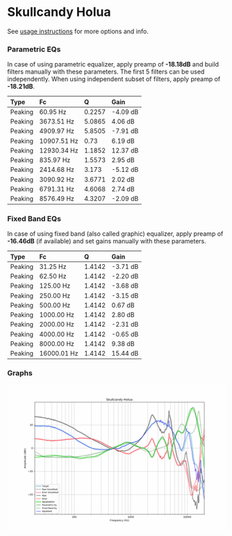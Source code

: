 # Skullcandy Holua
See [usage instructions](https://github.com/jaakkopasanen/AutoEq#usage) for more options and info.

### Parametric EQs
In case of using parametric equalizer, apply preamp of **-18.18dB** and build filters manually
with these parameters. The first 5 filters can be used independently.
When using independent subset of filters, apply preamp of **-18.21dB**.

| Type    | Fc          |      Q | Gain     |
|:--------|:------------|:-------|:---------|
| Peaking | 60.95 Hz    | 0.2257 | -4.09 dB |
| Peaking | 3673.51 Hz  | 5.0865 | 4.06 dB  |
| Peaking | 4909.97 Hz  | 5.8505 | -7.91 dB |
| Peaking | 10907.51 Hz | 0.73   | 6.19 dB  |
| Peaking | 12930.34 Hz | 1.1852 | 12.37 dB |
| Peaking | 835.97 Hz   | 1.5573 | 2.95 dB  |
| Peaking | 2414.68 Hz  | 3.173  | -5.12 dB |
| Peaking | 3090.92 Hz  | 3.6771 | 2.02 dB  |
| Peaking | 6791.31 Hz  | 4.6068 | 2.74 dB  |
| Peaking | 8576.49 Hz  | 4.3207 | -2.09 dB |

### Fixed Band EQs
In case of using fixed band (also called graphic) equalizer, apply preamp of **-16.46dB**
(if available) and set gains manually with these parameters.

| Type    | Fc          |      Q | Gain     |
|:--------|:------------|:-------|:---------|
| Peaking | 31.25 Hz    | 1.4142 | -3.71 dB |
| Peaking | 62.50 Hz    | 1.4142 | -2.20 dB |
| Peaking | 125.00 Hz   | 1.4142 | -3.68 dB |
| Peaking | 250.00 Hz   | 1.4142 | -3.15 dB |
| Peaking | 500.00 Hz   | 1.4142 | 0.67 dB  |
| Peaking | 1000.00 Hz  | 1.4142 | 2.80 dB  |
| Peaking | 2000.00 Hz  | 1.4142 | -2.31 dB |
| Peaking | 4000.00 Hz  | 1.4142 | -0.65 dB |
| Peaking | 8000.00 Hz  | 1.4142 | 9.38 dB  |
| Peaking | 16000.01 Hz | 1.4142 | 15.44 dB |

### Graphs
![](./Skullcandy%20Holua.png)